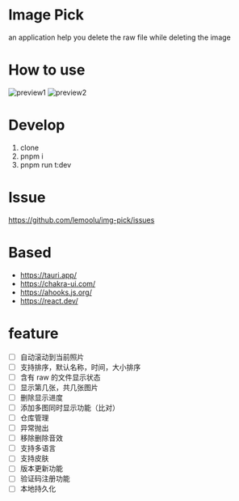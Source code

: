 # Image Pick

an application help you delete the raw file while deleting the image

# How to use

![preview1](https://github.com/lemoolu/img-pick/blob/61e505c15c1830218805f9b306d61b229b824651/public/guide1.png)
![preview2](https://github.com/lemoolu/img-pick/blob/61e505c15c1830218805f9b306d61b229b824651/public/guide2.png)

# Develop

1. clone
2. pnpm i
3. pnpm run t:dev

# Issue

https://github.com/lemoolu/img-pick/issues

# Based

- https://tauri.app/
- https://chakra-ui.com/
- https://ahooks.js.org/
- https://react.dev/

# feature

- [ ] 自动滚动到当前照片
- [ ] 支持排序，默认名称，时间，大小排序
- [ ] 含有 raw 的文件显示状态
- [ ] 显示第几张，共几张图片
- [ ] 删除显示进度
- [ ] 添加多图同时显示功能（比对）
- [ ] 仓库管理
- [ ] 异常抛出
- [ ] 移除删除音效
- [ ] 支持多语言
- [ ] 支持皮肤
- [ ] 版本更新功能
- [ ] 验证码注册功能
- [ ] 本地持久化
